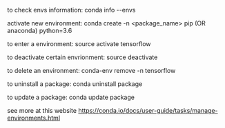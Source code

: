 to check envs information:
conda info --envs

activate new environment:
conda create -n  <package_name>  pip (OR anaconda) python=3.6

to enter a environment:
source activate tensorflow

to deactivate certain envrionment:
source deactivate

to delete an environment:
conda-env remove -n tensorflow

to uninstall a package:
conda uninstall package

to update a package:
conda update package


see more at this website
https://conda.io/docs/user-guide/tasks/manage-environments.html
